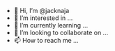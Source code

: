 - 👋 Hi, I’m @jacknaja
- 👀 I’m interested in ...
- 🌱 I’m currently learning ...
- 💞️ I’m looking to collaborate on ...
- 📫 How to reach me ...

<!---
jacknaja/jacknaja is a ✨ special ✨ repository because its `README.md` (this file) appears on your GitHub profile.
You can click the Preview link to take a look at your changes.
--->
